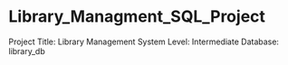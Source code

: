 # Library_Managment_SQL_Project
Project Title: Library Management System
Level: Intermediate
Database: library_db
